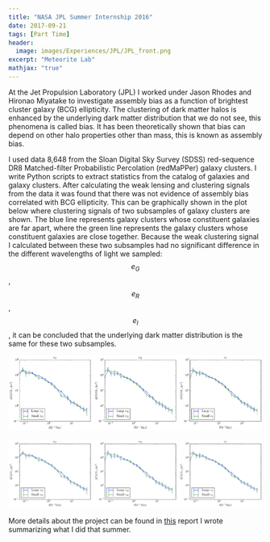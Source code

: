 ```yaml
---
title: "NASA JPL Summer Internship 2016"
date: 2017-09-21
tags: [Part Time]
header:
  image: images/Experiences/JPL/JPL_front.png
excerpt: "Meteorite Lab"
mathjax: "true"
---
```

At the Jet Propulsion Laboratory (JPL) I worked under Jason Rhodes and Hironao Miyatake to investigate assembly bias as a function of brightest cluster galaxy (BCG) ellipticity. The clustering of dark matter halos is enhanced by the underlying dark matter distribution that we do not see, this phenomena is called bias. It has been theoretically shown that bias can depend on other halo properties other than mass, this is known as assembly bias.

I used data 8,648 from the Sloan Digital Sky Survey (SDSS) red-sequence DR8 Matched-filter Probabilistic Percolation (redMaPPer) galaxy clusters. I write Python scripts to extract statistics from the catalog of galaxies and galaxy clusters. After calculating the weak lensing and clustering signals from the data it was found that there was not evidence of assembly bias correlated with BCG ellipticity. This can be graphically shown in the plot below where clustering signals of two subsamples of galaxy clusters are shown. The blue line represents galaxy clusters whose constituent galaxies are far apart, where the green line represents the galaxy clusters whose constituent galaxies are close together. Because the weak clustering signal I calculated between these two subsamples had no significant difference in the different wavelengths of light we sampled: $$e_G$$, $$e_R$$, $$e_I$$, it can be concluded that the underlying dark matter distribution is the same for these two subsamples.

<p align="center">
<img src="./images/Experiences/JPL/SixSubSamplePlotCorrectedEM.png" height="150"/></p>

<img src="/images/Experiences/JPL/SixSubSamplePlotCorrectedEM.png">



More details about the project can be found in [this](https://drive.google.com/file/d/1sKP9kqtFVC72Ax0UybrYBXIOzsmCFdqK/view?usp=sharing) report I wrote summarizing what I did that summer.

